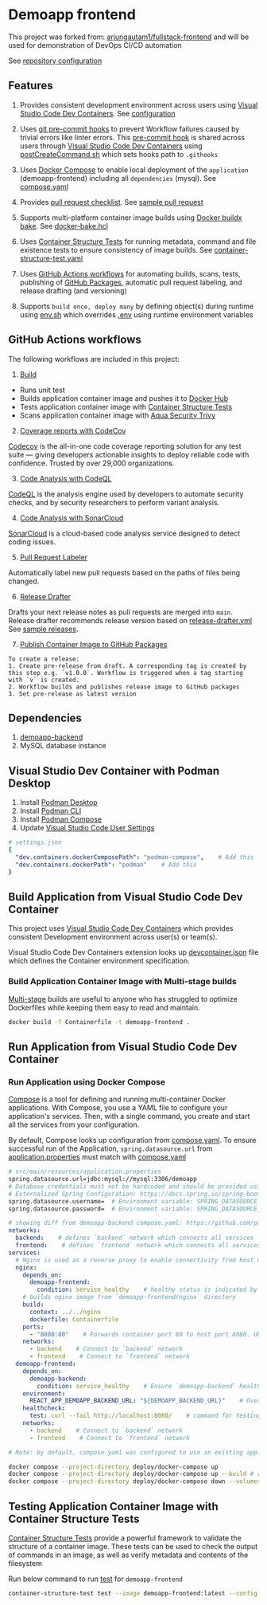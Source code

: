 # Demoapp frontend
This project was forked from: [arjungautam1/fullstack-frontend](https://github.com/arjungautam1/fullstack-frontend) and will be used for demonstration of DevOps CI/CD automation

See [repository configuration](docs/repository-configuration/README.md)

## Features
1. Provides consistent development environment across users using [Visual Studio Code Dev Containers](https://code.visualstudio.com/docs/devcontainers/containers). See [configuration](.devcontainer/devcontainer.json)

2. Uses [git pre-commit hooks](https://git-scm.com/book/en/v2/Customizing-Git-Git-Hooks) to prevent Workflow failures caused by trivial errors like linter errors. This [pre-commit hook](.githooks/pre-commit) is shared across users through [Visual Studio Code Dev Containers](https://code.visualstudio.com/docs/devcontainers/containers) using [postCreateCommand.sh](.devcontainer/postCreateCommand.sh) which sets hooks path to `.githooks`

3. Uses [Docker Compose](https://docs.docker.com/compose/) to enable local deployment of the `application` (demoapp-frontend) including all `dependencies` (mysql). See [compose.yaml](deploy/docker-compose/compose.yaml)

4. Provides [pull request checklist](.github/pull_request_template.md). See [sample pull request](https://github.com/paul-gilber/demoapp-frontend/pull/14)

5. Supports multi-platform container image builds using [Docker buildx bake](https://docs.docker.com/build/bake/). See [docker-bake.hcl](docker-bake.hcl)

6. Uses [Container Structure Tests](https://github.com/GoogleContainerTools/container-structure-test) for running metadata, command and file existence tests to ensure consistency of image builds. See [container-structure-test.yaml](container-structure-test.yaml)

7. Uses [GitHub Actions workflows](https://docs.github.com/en/actions/using-workflows/about-workflows) for automating builds, scans, tests, publishing of [GitHub Packages](https://github.com/features/packages), automatic pull request labeling, and release drafting (and versioning)

8. Supports `build once, deploy many` by defining object(s) during runtime using [env.sh](demoapp-frontend/env.sh) which overrides [.env](demoapp-frontend/.env) using runtime environment variables

## GitHub Actions workflows
The following workflows are included in this project:

1. [Build](.github/workflows/build.yml)
- Runs unit test
- Builds application container image and pushes it to [Docker Hub](https://hub.docker.com/)
- Tests application container image with [Container Structure Tests](https://github.com/GoogleContainerTools/container-structure-test)
- Scans application container image with [Aqua Security Trivy](https://trivy.dev/#:~:text=Trivy%20is%20the%20most%20popular,Apache%2D2.0%20License)

2. [Coverage reports with CodeCov](.github/workflows/code-scan-codecov.yml)

[Codecov](https://about.codecov.io/) is the all-in-one code coverage reporting solution for any test suite — giving developers actionable insights to deploy reliable code with confidence. Trusted by over 29,000 organizations.

3. [Code Analysis with CodeQL](.github/workflows/code-scan-codecov.yml)

[CodeQL](https://codeql.github.com/docs/codeql-overview/about-codeql/) is the analysis engine used by developers to automate security checks, and by security researchers to perform variant analysis.

4. [Code Analysis with SonarCloud](.github/workflows/code-scan-sonarcloud.yml)

[SonarCloud](https://docs.sonarcloud.io/) is a cloud-based code analysis service designed to detect coding issues.

5. [Pull Request Labeler](.github/workflows/labeler.yml)

Automatically label new pull requests based on the paths of files being changed.

6. [Release Drafter](.github/workflows/release-drafter.yml)

Drafts your next release notes as pull requests are merged into `main`.
Release drafter recommends release version based on [release-drafter.yml](.github/release-drafter.yml#L22)
See [sample releases](https://github.com/paul-gilber/demoapp-frontend/releases).

7. [Publish Container Image to GitHub Packages](.github/workflows/release.yml)
```
To create a release:
1. Create pre-release from draft. A corresponding tag is created by this step e.g. `v1.0.0`. Workflow is triggered when a tag starting with `v` is created.
2. Workflow builds and publishes release image to GitHub packages
3. Set pre-release as latest version
```

## Dependencies
1. [demoapp-backend](https://github.com/paul-gilber/demoapp-backend)
2. MySQL database instance

## Visual Studio Dev Container with Podman Desktop
1. Install [Podman Desktop](https://podman-desktop.io/docs/installation)
2. Install [Podman CLI](https://podman.io/docs#installing-podman)
3. Install [Podman Compose](https://github.com/containers/podman-compose#installation)
4. Update [Visual Studio Code User Settings](https://code.visualstudio.com/docs/getstarted/settings#_settingsjson)
```yaml
# settings.json
{
  "dev.containers.dockerComposePath": "podman-compose",    # Add this
  "dev.containers.dockerPath": "podman"    # Add this
}
```

## Build Application from Visual Studio Code Dev Container
This project uses [Visual Studio Code Dev Containers](https://code.visualstudio.com/docs/devcontainers/containers) which provides consistent Development environment across user(s) or team(s).

Visual Studio Code Dev Containers extension looks up [devcontainer.json](.devcontainer/devcontainer.json) file which defines the Container environment specification.

### Build Application Container Image with Multi-stage builds
[Multi-stage](https://docs.docker.com/build/building/multi-stage/) builds are useful to anyone who has struggled to optimize Dockerfiles while keeping them easy to read and maintain.
```sh
docker build -f Containerfile -t demoapp-frontend .
```

## Run Application from Visual Studio Code Dev Container
### Run Application using Docker Compose
[Compose](https://docs.docker.com/compose/) is a tool for defining and running multi-container Docker applications. With Compose, you use a YAML file to configure your application's services. Then, with a single command, you create and start all the services from your configuration.

By default, Compose looks up configuration from [compose.yaml](compose.yaml).
To ensure successful run of the Application, `spring.datasource.url` from [application.properties](src/main/resources/application.properties) must match with [compose.yaml](compose.yaml)
```sh
# src/main/resources/application.properties
spring.datasource.url=jdbc:mysql://mysql:3306/demoapp
# Database credentials must not be hardcoded and should be provided using Environment variables
# Externalized Spring Configuration: https://docs.spring.io/spring-boot/docs/1.5.6.RELEASE/reference/html/boot-features-external-config.html
spring.datasource.username=  # Environment variable: SPRING_DATASOURCE_USERNAME
spring.datasource.password=  # Environment variable: SPRING_DATASOURCE_PASSWORD
```
```yaml
# showing diff from demoapp-backend compose.yaml: https://github.com/paul-gilber/demoapp-backend/blob/main/deploy/docker-compose/compose.yaml
networks:
  backend:    # defines `backend` network which connects all services
  frontend:    # defines `frontend` network which connects all services except mysql
services:
  # Nginx is used as a reverse proxy to enable connectivity from host machine to docker compose services
  nginx:
    depends_on:
      demoapp-frontend:
        condition: service_healthy    # healthy status is indicated by `healthcheck` keyword
    # builds nginx image from `demoapp-frontend/nginx` directory
    build:
      context: ../../nginx
      dockerfile: Containerfile
    ports:
      - "8080:80"    # Forwards container port 80 to host port 8080. URL: http://localhost:8080/
    networks:
      - backend    # Connect to `backend` network
      - frontend    # Connect to `frontend` network
  demoapp-frontend:
    depends_on:
      demoapp-backend:
        condition: service_healthy    # Ensure `demoapp-backend` health before starting `demoapp-frontend` container
    environment:
      REACT_APP_DEMOAPP_BACKEND_URL: "${DEMOAPP_BACKEND_URL}"    # Override default demoapp-backend url
    healthcheck:
      test: curl --fail http://localhost:8080/    # command for testing health
    networks:
      - backend    # Connect to `backend` network
      - frontend    # Connect to `frontend` network
```
```sh
# Note: by default, compose.yaml was configured to use an existing application image. Run build before docker compose or update compose.yaml and enable `build` field

docker compose --project-directory deploy/docker-compose up
docker compose --project-directory deploy/docker-compose up --build # rebuild application image, only applicable if `build` field is enabled
docker compose --project-directory deploy/docker-compose down --volumes # remove containers, networks and volumes created by docker compose
```

## Testing Application Container Image with Container Structure Tests
[Container Structure Tests](https://github.com/GoogleContainerTools/container-structure-test) provide a powerful framework to validate the structure of a container image. These tests can be used to check the output of commands in an image, as well as verify metadata and contents of the filesystem

Run below command to run [test](container-structure-test.yaml) for `demoapp-frontend`
```sh
container-structure-test test --image demoapp-frontend:latest --config container-structure-test.yaml
```
